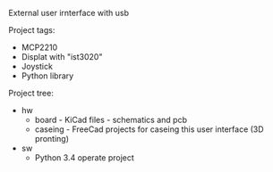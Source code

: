 External user irnterface with usb<br>

Project tags:
  - MCP2210
  - Displat with "ist3020"
  - Joystick
  - Python library

Project tree:
- hw
  - board - KiCad files - schematics and pcb
  - caseing - FreeCad projects for caseing this user interface (3D pronting)
- sw
  - Python 3.4 operate project

